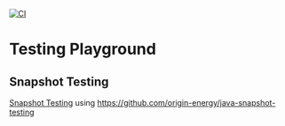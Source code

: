 [![CI](https://github.com/rogervinas/testing-playground/actions/workflows/gradle.yml/badge.svg)](https://github.com/rogervinas/testing-playground/actions/workflows/gradle.yml)

# Testing Playground

## Snapshot Testing

[Snapshot Testing](snapshot-testing/src/test/kotlin/SnapshotTesting.kt) using https://github.com/origin-energy/java-snapshot-testing
